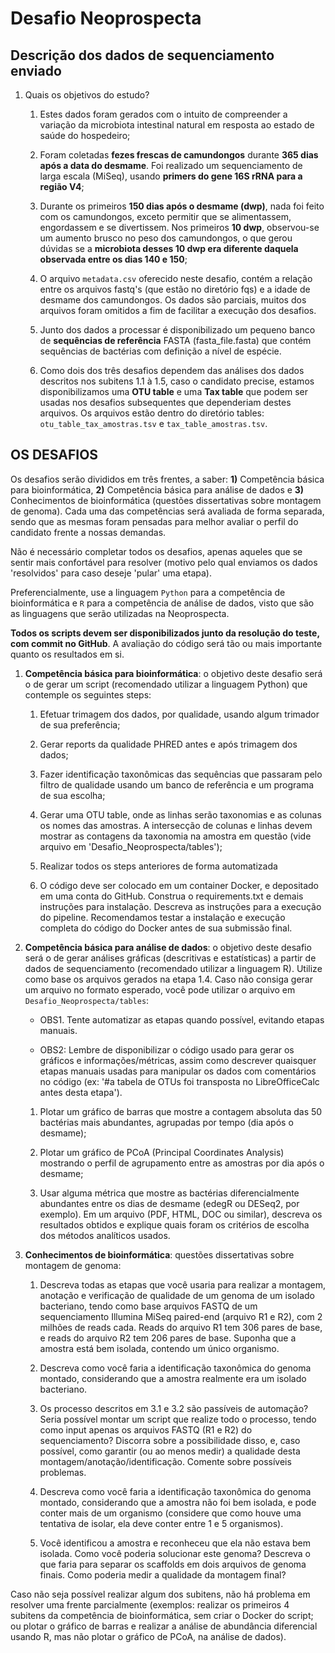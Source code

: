 # Desafio Neoprospecta

## Descrição dos dados de sequenciamento enviado

1. Quais os objetivos do estudo?
    
    1. Estes dados foram gerados com o intuito de compreender a variação da microbiota intestinal natural em resposta ao estado de saúde do hospedeiro;

    2. Foram coletadas **fezes frescas de camundongos** durante **365 dias após a data do desmame**. Foi realizado um sequenciamento de larga escala (MiSeq), usando **primers do gene 16S rRNA para a região V4**;

    3. Durante os primeiros **150 dias após o desmame (dwp)**, nada foi feito com os camundongos, exceto permitir que se alimentassem, engordassem e se divertissem. Nos primeiros **10 dwp**, observou-se um aumento brusco no peso dos camundongos, o que gerou dúvidas se a **microbiota desses 10 dwp era diferente daquela observada entre os dias 140 e 150**;

    4. O arquivo `metadata.csv` oferecido neste desafio, contém a relação entre os arquivos fastq's (que estão no diretório fqs) e a idade de desmame dos camundongos. Os dados são parciais, muitos dos arquivos foram omitidos a fim de facilitar a execução dos desafios.

    5. Junto dos dados a processar é disponibilizado um pequeno banco de **sequências de referência** FASTA (fasta_file.fasta) que contém sequências de bactérias com definição a nível de espécie.

    6. Como dois dos três desafios dependem das análises dos dados descritos nos subitens 1.1 à 1.5, caso o candidato precise, estamos disponibilizamos uma **OTU table** e uma **Tax table** que podem ser usadas nos desafios subsequentes que dependeriam destes arquivos. Os arquivos estão dentro do diretório tables: `otu_table_tax_amostras.tsv` e `tax_table_amostras.tsv`.

## OS DESAFIOS

Os desafios serão divididos em três frentes, a saber: **1)** Competência básica para bioinformática, **2)** Competência básica para análise de dados e **3)** Conhecimentos de bioinformática (questões dissertativas sobre montagem de genoma). Cada uma das competências será avaliada de forma separada, sendo que as mesmas foram pensadas para melhor avaliar o perfil do candidato frente a nossas demandas. 

Não é necessário completar todos os desafios, apenas aqueles que se sentir mais confortável para resolver (motivo pelo qual enviamos os dados 'resolvidos' para caso deseje 'pular' uma etapa).

Preferencialmente, use a linguagem `Python` para a competência de bioinformática e `R` para a competência de análise de dados, visto que são as linguagens que serão utilizadas na Neoprospecta.

**Todos os scripts devem ser disponibilizados junto da resolução do teste, com commit no GitHub**. A avaliação do código será tão ou mais importante quanto os resultados em si.

1. **Competência básica para bioinformática**: o objetivo deste desafio será o de gerar um script (recomendado utilizar a linguagem Python) que contemple os seguintes steps:
    
    1. Efetuar trimagem dos dados, por qualidade, usando algum trimador de sua preferência;
    
    2. Gerar reports da qualidade PHRED antes e após trimagem dos dados;
    
    3. Fazer identificação taxonômicas das sequências que passaram pelo filtro de qualidade usando um banco de referência e um programa de sua escolha;
    
    4. Gerar uma OTU table, onde as linhas serão taxonomias e as colunas os nomes das amostras. A intersecção de colunas e linhas devem mostrar as contagens da taxonomia na amostra em questão (vide arquivo em 'Desafio_Neoprospecta/tables');
    
    5. Realizar todos os steps anteriores de forma automatizada
    
    6. O código deve ser colocado em um container Docker, e depositado em uma conta do GitHub. Construa o requirements.txt e demais instruções para instalação. Descreva as instruções para a execução do pipeline. Recomendamos testar a instalação e execução completa do código do Docker antes de sua submissão final.

2. **Competência básica para análise de dados**: o objetivo deste desafio será o de gerar análises gráficas (descritivas e estatísticas) a partir de dados de sequenciamento (recomendado utilizar a linguagem R). Utilize como base os arquivos gerados na etapa 1.4. Caso não consiga gerar um arquivo no formato esperado, você pode utilizar o arquivo em `Desafio_Neoprospecta/tables`:
    
    - OBS1. Tente automatizar as etapas quando possível, evitando etapas manuais.
    
    - OBS2: Lembre de disponibilizar o código usado para gerar os gráficos e informações/métricas, assim como descrever quaisquer etapas manuais usadas para manipular os dados com comentários no código (ex: '#a tabela de OTUs foi transposta no LibreOfficeCalc antes desta etapa').
    
    1. Plotar um gráfico de barras que mostre a contagem absoluta das 50 bactérias mais abundantes, agrupadas por tempo (dia após o desmame);
    
    2. Plotar um gráfico de PCoA (Principal Coordinates Analysis) mostrando o perfil de agrupamento entre as amostras por dia após o desmame;
    
    3. Usar alguma métrica que mostre as bactérias diferencialmente abundantes entre os dias de desmame (edegR ou DESeq2, por exemplo). Em um arquivo (PDF, HTML, DOC ou similar), descreva os resultados obtidos e explique quais foram os critérios de escolha dos métodos analíticos usados.

3. **Conhecimentos de bioinformática**: questões dissertativas sobre montagem de genoma:
    
    1. Descreva todas as etapas que você usaria para realizar a montagem, anotação e verificação de qualidade de um genoma de um isolado bacteriano, tendo como base arquivos FASTQ de um sequenciamento Illumina MiSeq paired-end (arquivo R1 e R2), com 2 milhões de reads cada. Reads do arquivo R1 tem 306 pares de base, e reads do arquivo R2 tem 206 pares de base. Suponha que a amostra está bem isolada, contendo um único organismo. 
    
    2. Descreva como você faria a identificação taxonômica do genoma montado, considerando que a amostra realmente era um isolado bacteriano.
    
    3. Os processo descritos em 3.1 e 3.2 são passíveis de automação? Seria possível montar um script que realize todo o processo, tendo como input apenas os arquivos FASTQ (R1 e R2) do sequenciamento? Discorra sobre a possibilidade disso, e, caso possível, como garantir (ou ao menos medir) a qualidade desta montagem/anotação/identificação. Comente sobre possíveis problemas.
    
    4. Descreva como você faria a identificação taxonômica do genoma montado, considerando que a amostra não foi bem isolada, e pode conter mais de um organismo (considere que como houve uma tentativa de isolar, ela deve conter entre 1 e 5 organismos).

    5. Você identificou a amostra e reconheceu que ela não estava bem isolada. Como você poderia solucionar este genoma? Descreva o que faria para separar os scaffolds em dois arquivos de genoma finais. Como poderia medir a qualidade da montagem final?

Caso não seja possível realizar algum dos subitens, não há problema em resolver uma frente parcialmente (exemplos: realizar os primeiros 4 subitens da competência de bioinformática, sem criar o Docker do script; ou plotar o gráfico de barras e realizar a análise de abundância diferencial usando R, mas não plotar o gráfico de PCoA, na análise de dados). 
